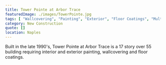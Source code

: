```yaml
---
title: Tower Pointe at Arbor Trace
featuredImage: ./images/TowerPointe.jpg
tags: [ "Wallcovering", "Painting", "Exterior", "Floor Coatings", "Multi-Unit Residential", "Interior" ]
category: New Construction
quote: []
location: Naples
---
```

Built in the late 1990's, Tower Pointe at Arbor Trace is a 17 story over 55
building requiring interior and exterior painting, wallcovering and floor
coatings.
